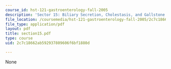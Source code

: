 ```yaml
---
course_id: hst-121-gastroenterology-fall-2005
description: 'Sector 15: Biliary Secretion, Cholestasis, and Gallstone Formation'
file_location: /coursemedia/hst-121-gastroenterology-fall-2005/2c7c18662ab592937809606f6bf1880d_section15.pdf
file_type: application/pdf
layout: pdf
title: section15.pdf
type: course
uid: 2c7c18662ab592937809606f6bf1880d

---
```

None